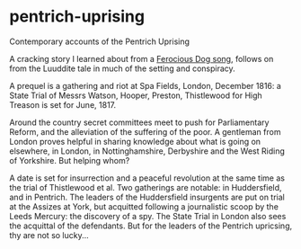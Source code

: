 # pentrich-uprising

Contemporary accounts of the Pentrich Uprising

A cracking story I learned about from a [Ferocious Dog song](https://www.youtube.com/watch?v=iqwEsFnAqg4), follows on from the Luuddite tale in much of the setting and conspiracy.

A prequel is a gathering and riot at Spa Fields, London, December 1816: a State Trial of Messrs Watson, Hooper, Preston, Thistlewood for High Treason is set for June, 1817.

Around the country secret committees meet to push for Parliamentary Reform, and the alleviation of the suffering of the poor. A gentleman from London proves helpful in sharing knowledge about what is going on elsewhere, in London, in Nottinghamshire, Derbyshire and the West Riding of Yorkshire. But helping whom?

A date is set for insurrection and a peaceful revolution at the same time as the trial of Thistlewood et al. Two gatherings are notable: in Huddersfield, and in Pentrich. The leaders of the Huddersfield insurgents are put on trial at the Assizes at York, but acquitted following a journalistic scoop by the Leeds Mercury: the discovery of a spy. The State Trial in London also sees the acquittal of the defendants. But for the leaders of the Pentrich upricsing, thy are not so lucky...
